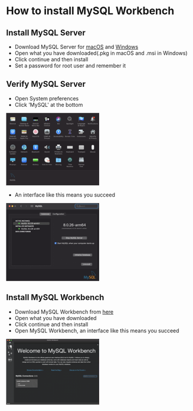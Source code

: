 # How to install MySQL Workbench

## Install MySQL Server
   - Download MySQL Server for [macOS](https://dev.mysql.com/downloads/mysql/) and [Windows](https://dev.mysql.com/downloads/installer/)
   - Open what you have downloaded(.pkg in macOS and .msi in Windows)
   - Click continue and then install
   - Set a password for root user and remember it
## Verify MySQL Server
   - Open System preferences
   - Click 'MySQL' at the bottom
   <img src="https://github.com/wooyoyohehe/MySQL_Workbench_Installation/blob/gh-pages/Screen%20Shot%202021-08-25%20at%2010.49.55%20PM.png" width="50%">
   
   - An interface like this means you succeed
   
   <img src="https://github.com/wooyoyohehe/MySQL_Workbench_Installation/blob/gh-pages/Screen%20Shot%202021-08-25%20at%2010.53.34%20PM.png" width="50%">

## Install MySQL Workbench
   - Download MySQL Workbench from [here](https://dev.mysql.com/downloads/workbench/)
   - Open what you have downloaded
   - Click continue and then install
   - Open MySQL Workbench, an interface like this means you succeed
   
   <img src="https://github.com/wooyoyohehe/MySQL_Workbench_Installation/blob/gh-pages/Screen%20Shot%202021-08-25%20at%2011.00.13%20PM.png" width="50%">








